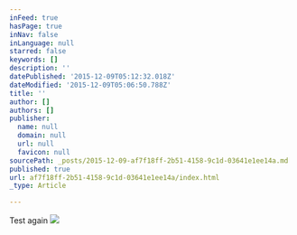 ```yaml
---
inFeed: true
hasPage: true
inNav: false
inLanguage: null
starred: false
keywords: []
description: ''
datePublished: '2015-12-09T05:12:32.018Z'
dateModified: '2015-12-09T05:06:50.788Z'
title: ''
author: []
authors: []
publisher:
  name: null
  domain: null
  url: null
  favicon: null
sourcePath: _posts/2015-12-09-af7f18ff-2b51-4158-9c1d-03641e1ee14a.md
published: true
url: af7f18ff-2b51-4158-9c1d-03641e1ee14a/index.html
_type: Article

---
```

Test again
![](https://the-grid-user-content.s3-us-west-2.amazonaws.com/5018cb6e-f515-4006-8ca4-1596f8c1986b.JPG)